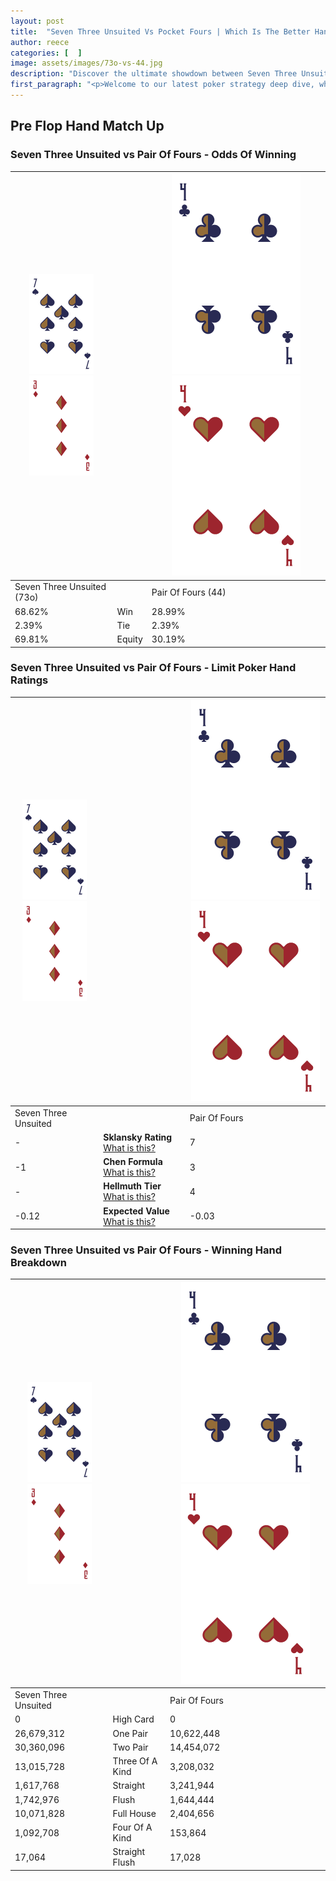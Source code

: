 ```yaml
---
layout: post
title:  "Seven Three Unsuited Vs Pocket Fours | Which Is The Better Hand In Poker? A Complete Guide"
author: reece
categories: [  ]
image: assets/images/73o-vs-44.jpg
description: "Discover the ultimate showdown between Seven Three Unsuited and Pair Of Fours in poker! Uncover the odds, strategies, and scenarios where one hand triumphs over the other. Get ready to up your poker game with this thrilling analysis."
first_paragraph: "<p>Welcome to our latest poker strategy deep dive, where we're pitting two distinct hands against each other in a high-stakes showdown: Seven Three Unsuited vs Pair Of Fours.</p><p>In the dynamic world of poker, every decision counts, and knowing which hand holds the upper hand is key to your success at the table.</p><p>In this article, we'll dissect these two hands, explore the scenarios where one dominates the other, and equip you with the knowledge to make strategic choices that can tip the odds in your favor.</p><p>Get ready to unravel the intriguing dynamics of these poker hands and elevate your game to new heights.</p>"
---
```




[comment]: # (sp0)

## Pre Flop Hand Match Up

<div class="table hand-ratings" markdown="1"> 



### Seven Three Unsuited vs Pair Of Fours - Odds Of Winning


    
| ![image info](assets/images/hand1/7.png) ![image info](assets/images/hand1/3o.png) |  | ![image info](assets/images/hand2/4.png) ![image info](assets/images/hand2/4o.png) |
| -------- | -------- | -------- |
| Seven Three Unsuited (73o) |  | Pair Of Fours (44) |
| 68.62% | Win | 28.99% |
| 2.39% | Tie | 2.39% |
| 69.81% | Equity | 30.19% |




[comment]: # (sp1)



### Seven Three Unsuited vs Pair Of Fours - Limit Poker Hand Ratings


    
| ![image info](assets/images/hand1/7.png) ![image info](assets/images/hand1/3o.png) |  | ![image info](assets/images/hand2/4.png) ![image info](assets/images/hand2/4o.png) |
| -------- | -------- | -------- |
| Seven Three Unsuited |  | Pair Of Fours |
| - | **Sklansky Rating** [What is this?](/sklansky-rating-explained) | 7 |
| -1 | **Chen Formula** [What is this?](/chen-formula-explained) | 3 |
| - | **Hellmuth Tier** [What is this?](/Hellmuth-tier-explained) | 4 |
| -0.12 | **Expected Value** [What is this?](/expected-value-explained) | -0.03 |




[comment]: # (sp2)



### Seven Three Unsuited vs Pair Of Fours - Winning Hand Breakdown


    
| ![image info](assets/images/hand1/7.png) ![image info](assets/images/hand1/3o.png) |  | ![image info](assets/images/hand2/4.png) ![image info](assets/images/hand2/4o.png) |
| -------- | -------- | -------- |
| Seven Three Unsuited |  | Pair Of Fours |
| 0 | High Card | 0 |
| 26,679,312 | One Pair | 10,622,448 |
| 30,360,096 | Two Pair | 14,454,072 |
| 13,015,728 | Three Of A Kind | 3,208,032 |
| 1,617,768 | Straight | 3,241,944 |
| 1,742,976 | Flush | 1,644,444 |
| 10,071,828 | Full House | 2,404,656 |
| 1,092,708 | Four Of A Kind | 153,864 |
| 17,064 | Straight Flush | 17,028 |




[comment]: # (sp3)



</div>

[comment]: # (sp4)



[comment]: # (sp5)

